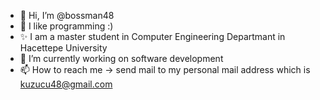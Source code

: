 - 👋 Hi, I’m @bossman48
- 👀 I like programming :)
- ✨ I am a master student in Computer Engineering Departmant in Hacettepe University 
- 🌱 I’m currently working on software development
- 📫 How to reach me -> send mail to my personal mail address which is kuzucu48@gmail.com


<!---
bossman48/bossman48 is a ✨ special ✨ repository because its `README.md` (this file) appears on your GitHub profile.
You can click the Preview link to take a look at your changes.
--->
